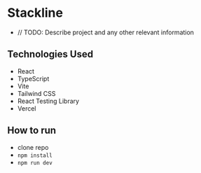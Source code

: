 # Stackline

- // TODO: Describe project and any other relevant information

## Technologies Used

- React
- TypeScript
- Vite
- Tailwind CSS
- React Testing Library
- Vercel

## How to run

- clone repo
- `npm install`
- `npm run dev`

